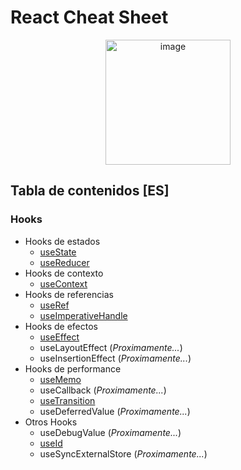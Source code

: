 # React Cheat Sheet

<p align="center">
  <img src="https://github.com/nicovillamonte/code-cheat-sheet/assets/64659720/c5adc7e2-8c99-4233-bff5-4a73e93a6092" alt="image" height="200">
</p>

## Tabla de contenidos [ES]

### Hooks
- Hooks de estados
  - [useState](https://github.com/nicovillamonte/code-cheat-sheet/blob/main/React/useState%20Hook.md)
  - [useReducer](https://github.com/nicovillamonte/code-cheat-sheet/blob/main/React/useReducer%20Hook.md)
- Hooks de contexto
  - [useContext](https://github.com/nicovillamonte/code-cheat-sheet/blob/main/React/useContext%20Hook.md)
- Hooks de referencias
  - [useRef](https://github.com/nicovillamonte/code-cheat-sheet/blob/main/React/useRef%20Hook.md)
  - [useImperativeHandle](https://github.com/nicovillamonte/code-cheat-sheet/blob/main/React/useImperativeHandle%20Hook.md)
- Hooks de efectos
  - [useEffect](https://github.com/nicovillamonte/code-cheat-sheet/blob/main/React/useEffect%20Hook.md)
  - useLayoutEffect (_Proximamente..._)
  - useInsertionEffect (_Proximamente..._)
- Hooks de performance
  - [useMemo](https://github.com/nicovillamonte/code-cheat-sheet/blob/main/React/useMemo%20Hook.md)
  - useCallback (_Proximamente..._)
  - [useTransition](https://github.com/nicovillamonte/code-cheat-sheet/blob/main/React/useTransition%20Hook.md)
  - useDeferredValue (_Proximamente..._)
- Otros Hooks
  - useDebugValue (_Proximamente..._)
  - [useId](https://github.com/nicovillamonte/code-cheat-sheet/blob/main/React/useId%20Hook.md)
  - useSyncExternalStore (_Proximamente..._)
